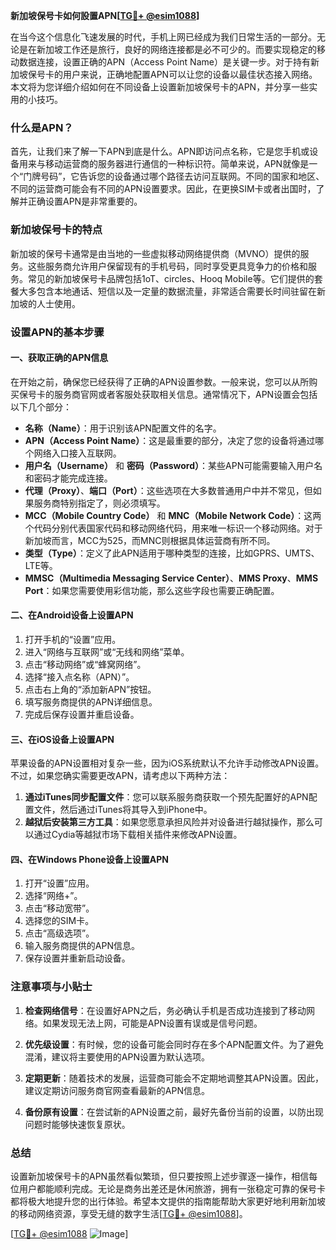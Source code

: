 **新加坡保号卡如何設置APN[[TG💪+ @esim1088](https://t.me/s/esim1088)]**

在当今这个信息化飞速发展的时代，手机上网已经成为我们日常生活的一部分。无论是在新加坡工作还是旅行，良好的网络连接都是必不可少的。而要实现稳定的移动数据连接，设置正确的APN（Access Point Name）是关键一步。对于持有新加坡保号卡的用户来说，正确地配置APN可以让您的设备以最佳状态接入网络。本文将为您详细介绍如何在不同设备上设置新加坡保号卡的APN，并分享一些实用的小技巧。

### 什么是APN？

首先，让我们来了解一下APN到底是什么。APN即访问点名称，它是您手机或设备用来与移动运营商的服务器进行通信的一种标识符。简单来说，APN就像是一个“门牌号码”，它告诉您的设备通过哪个路径去访问互联网。不同的国家和地区、不同的运营商可能会有不同的APN设置要求。因此，在更换SIM卡或者出国时，了解并正确设置APN是非常重要的。

### 新加坡保号卡的特点

新加坡的保号卡通常是由当地的一些虚拟移动网络提供商（MVNO）提供的服务。这些服务商允许用户保留现有的手机号码，同时享受更具竞争力的价格和服务。常见的新加坡保号卡品牌包括1oT、circles、Hooq Mobile等。它们提供的套餐大多包含本地通话、短信以及一定量的数据流量，非常适合需要长时间驻留在新加坡的人士使用。

### 设置APN的基本步骤

#### 一、获取正确的APN信息

在开始之前，确保您已经获得了正确的APN设置参数。一般来说，您可以从所购买保号卡的服务商官网或者客服处获取相关信息。通常情况下，APN设置会包括以下几个部分：

- **名称（Name）**：用于识别该APN配置文件的名字。
- **APN（Access Point Name）**：这是最重要的部分，决定了您的设备将通过哪个网络入口接入互联网。
- **用户名（Username）** 和 **密码（Password）**：某些APN可能需要输入用户名和密码才能完成连接。
- **代理（Proxy）**、**端口（Port）**：这些选项在大多数普通用户中并不常见，但如果服务商特别指定了，则必须填写。
- **MCC（Mobile Country Code）** 和 **MNC（Mobile Network Code）**：这两个代码分别代表国家代码和移动网络代码，用来唯一标识一个移动网络。对于新加坡而言，MCC为525，而MNC则根据具体运营商有所不同。
- **类型（Type）**：定义了此APN适用于哪种类型的连接，比如GPRS、UMTS、LTE等。
- **MMSC（Multimedia Messaging Service Center）**、**MMS Proxy**、**MMS Port**：如果您需要使用彩信功能，那么这些字段也需要正确配置。

#### 二、在Android设备上设置APN

1. 打开手机的“设置”应用。
2. 进入“网络与互联网”或“无线和网络”菜单。
3. 点击“移动网络”或“蜂窝网络”。
4. 选择“接入点名称（APN）”。
5. 点击右上角的“添加新APN”按钮。
6. 填写服务商提供的APN详细信息。
7. 完成后保存设置并重启设备。

#### 三、在iOS设备上设置APN

苹果设备的APN设置相对复杂一些，因为iOS系统默认不允许手动修改APN设置。不过，如果您确实需要更改APN，请考虑以下两种方法：

1. **通过iTunes同步配置文件**：您可以联系服务商获取一个预先配置好的APN配置文件，然后通过iTunes将其导入到iPhone中。
2. **越狱后安装第三方工具**：如果您愿意承担风险并对设备进行越狱操作，那么可以通过Cydia等越狱市场下载相关插件来修改APN设置。

#### 四、在Windows Phone设备上设置APN

1. 打开“设置”应用。
2. 选择“网络+”。
3. 点击“移动宽带”。
4. 选择您的SIM卡。
5. 点击“高级选项”。
6. 输入服务商提供的APN信息。
7. 保存设置并重新启动设备。

### 注意事项与小贴士

1. **检查网络信号**：在设置好APN之后，务必确认手机是否成功连接到了移动网络。如果发现无法上网，可能是APN设置有误或是信号问题。
   
2. **优先级设置**：有时候，您的设备可能会同时存在多个APN配置文件。为了避免混淆，建议将主要使用的APN设置为默认选项。

3. **定期更新**：随着技术的发展，运营商可能会不定期地调整其APN设置。因此，建议定期访问服务商官网查看最新的APN信息。

4. **备份原有设置**：在尝试新的APN设置之前，最好先备份当前的设置，以防出现问题时能够快速恢复原状。

### 总结

设置新加坡保号卡的APN虽然看似繁琐，但只要按照上述步骤逐一操作，相信每位用户都能顺利完成。无论是商务出差还是休闲旅游，拥有一张稳定可靠的保号卡都将极大地提升您的出行体验。希望本文提供的指南能帮助大家更好地利用新加坡的移动网络资源，享受无缝的数字生活[[TG💪+ @esim1088](https://t.me/s/esim1088)]。

[[TG💪+ @esim1088](https://t.me/s/esim1088) ![Image](https://i.postimg.cc/4NQfJmqS/Snipaste-2025-05-13-00-14-12.png)]